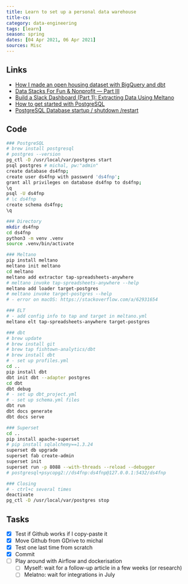 ```yaml
---
title: Learn to set up a personal data warehouse
title-cs: 
category: data-engineering
tags: [learn]
season: spring
dates: [04 Apr 2021, 06 Apr 2021]
sources: Misc
---
```


## Links
* [How I made an open housing dataset with BigQuery and dbt](https://verifyanalytics.wordpress.com/2021/02/20/open-housing-dataset-bigquery-dbt/)
* [Data Stacks For Fun & Nonprofit — Part III](https://towardsdatascience.com/data-stacks-for-fun-nonprofit-part-iii-dcfd46da9f9f)
* [Build a Slack Dashboard (Part 1): Extracting Data Using Meltano](https://preset.io/blog/2020-09-22-slack-dashboard/)
* [How to get started with PostgreSQL](https://www.freecodecamp.org/news/how-to-get-started-with-postgresql-9d3bc1dd1b11/)
* [PostgreSQL Database startup / shutdown /restart](https://www.tutorialdba.com/2019/09/postgresql-database-startup-shutdown.html)

## Code

```zsh
### PostgreSQL
# brew install postgresql
# postgres --version
pg_ctl -D /usr/local/var/postgres start
psql postgres # michal, pw:"admin"
create database ds4fnp;
create user ds4fnp with password 'ds4fnp';
grant all privileges on database ds4fnp to ds4fnp;
\q
psql -U ds4fnp
# \c ds4fnp
create schema ds4fnp;
\q

### Directory 
mkdir ds4fnp
cd ds4fnp
python3 -m venv .venv
source .venv/bin/activate

### Meltano
pip install meltano
meltano init meltano
cd meltano
meltano add extractor tap-spreadsheets-anywhere
# meltano invoke tap-spreadsheets-anywhere --help
meltano add loader target-postgres
# meltano invoke target-postgres --help
# - error on macOS: https://stackoverflow.com/a/62931654

### ELT
# - add config info to tap and target in meltano.yml
meltano elt tap-spreadsheets-anywhere target-postgres

### dbt
# brew update
# brew install git
# brew tap fishtown-analytics/dbt
# brew install dbt
# - set up profiles.yml
cd ..
pip install dbt  
dbt init dbt --adapter postgres
cd dbt
dbt debug
# - set up dbt_project.yml
# - set up schema.yml files
dbt run
dbt docs generate
dbt docs serve

### Superset
cd ..
pip install apache-superset
# pip install sqlalchemy==1.3.24
superset db upgrade
superset fab create-admin
superset init
superset run -p 8088 --with-threads --reload --debugger
# postgresql+psycopg2://ds4fnp:ds4fnp@127.0.0.1:5432/ds4fnp

### Closing
# - ctrl+c several times
deactivate
pg_ctl -D /usr/local/var/postgres stop

```

## Tasks
* [x] Test if Github works if I copy-paste it
* [x] Move Github from GDrive to michal
* [x] Test one last time from scratch
* [x] Commit
* [ ] Play around with Airflow and dockerisation
	* [ ] Myself: wait for a follow-up article in a few weeks (or research)
	* [ ] Melatno: wait for integrations in July